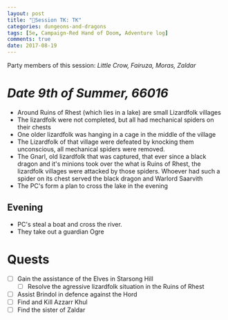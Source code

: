 ```yaml
---
layout: post
title: "🐲Session TK: TK"
categories: dungeons-and-dragons
tags: [5e, Campaign-Red Hand of Doom, Adventure log]
comments: true
date: 2017-08-19
---
```


Party members of this session: _Little Crow, Fairuza, Moras, Zaldar_

# _**Date** 9th of Summer, 66016_

- Around Ruins of Rhest (which lies in a lake) are small Lizardfolk villages
- The lizardfolk were not completed, but all had mechanical spiders on their chests
- One older lizardfolk was hanging in a cage in the middle of the village
- The Lizardfolk of that village were defeated by knocking them unconscious, all mechanical spiders were removed.
- The Gnarl, old lizardfolk that was captured, that ever since a black dragon and it's minions took over the what is Ruins of Rhest, the lizardfolk villages were attacked by those spiders. Whoever had such a spider on its chest served the black dragon and Warlord Saarvith
- The PC's form a plan to cross the lake in the evening

## Evening

- PC's steal a boat and cross the river.
- They take out a guardian Ogre

# Quests

* [ ] Gain the assistance of the Elves in Starsong Hill
  * [ ] Resolve the agressive lizardfolk situation in the Ruins of Rhest
* [ ] Assist Brindol in defence against the Hord
* [ ] Find and Kill Azzarr Khul
* [ ] Find the sister of Zaldar
